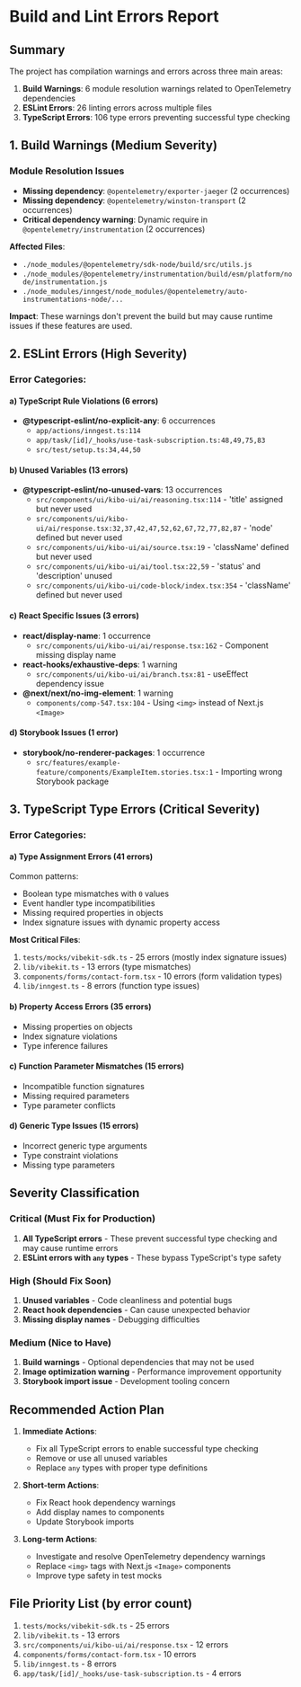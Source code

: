 # Build and Lint Errors Report

## Summary

The project has compilation warnings and errors across three main areas:
1. **Build Warnings**: 6 module resolution warnings related to OpenTelemetry dependencies
2. **ESLint Errors**: 26 linting errors across multiple files
3. **TypeScript Errors**: 106 type errors preventing successful type checking

## 1. Build Warnings (Medium Severity)

### Module Resolution Issues
- **Missing dependency**: `@opentelemetry/exporter-jaeger` (2 occurrences)
- **Missing dependency**: `@opentelemetry/winston-transport` (2 occurrences)
- **Critical dependency warning**: Dynamic require in `@opentelemetry/instrumentation` (2 occurrences)

**Affected Files**:
- `./node_modules/@opentelemetry/sdk-node/build/src/utils.js`
- `./node_modules/@opentelemetry/instrumentation/build/esm/platform/node/instrumentation.js`
- `./node_modules/inngest/node_modules/@opentelemetry/auto-instrumentations-node/...`

**Impact**: These warnings don't prevent the build but may cause runtime issues if these features are used.

## 2. ESLint Errors (High Severity)

### Error Categories:

#### a) TypeScript Rule Violations (6 errors)
- **@typescript-eslint/no-explicit-any**: 6 occurrences
  - `app/actions/inngest.ts:114`
  - `app/task/[id]/_hooks/use-task-subscription.ts:48,49,75,83`
  - `src/test/setup.ts:34,44,50`

#### b) Unused Variables (13 errors)
- **@typescript-eslint/no-unused-vars**: 13 occurrences
  - `src/components/ui/kibo-ui/ai/reasoning.tsx:114` - 'title' assigned but never used
  - `src/components/ui/kibo-ui/ai/response.tsx:32,37,42,47,52,62,67,72,77,82,87` - 'node' defined but never used
  - `src/components/ui/kibo-ui/ai/source.tsx:19` - 'className' defined but never used
  - `src/components/ui/kibo-ui/ai/tool.tsx:22,59` - 'status' and 'description' unused
  - `src/components/ui/kibo-ui/code-block/index.tsx:354` - 'className' defined but never used

#### c) React Specific Issues (3 errors)
- **react/display-name**: 1 occurrence
  - `src/components/ui/kibo-ui/ai/response.tsx:162` - Component missing display name
- **react-hooks/exhaustive-deps**: 1 warning
  - `src/components/ui/kibo-ui/ai/branch.tsx:81` - useEffect dependency issue
- **@next/next/no-img-element**: 1 warning
  - `components/comp-547.tsx:104` - Using `<img>` instead of Next.js `<Image>`

#### d) Storybook Issues (1 error)
- **storybook/no-renderer-packages**: 1 occurrence
  - `src/features/example-feature/components/ExampleItem.stories.tsx:1` - Importing wrong Storybook package

## 3. TypeScript Type Errors (Critical Severity)

### Error Categories:

#### a) Type Assignment Errors (41 errors)
Common patterns:
- Boolean type mismatches with `0` values
- Event handler type incompatibilities
- Missing required properties in objects
- Index signature issues with dynamic property access

**Most Critical Files**:
1. `tests/mocks/vibekit-sdk.ts` - 25 errors (mostly index signature issues)
2. `lib/vibekit.ts` - 13 errors (type mismatches)
3. `components/forms/contact-form.tsx` - 10 errors (form validation types)
4. `lib/inngest.ts` - 8 errors (function type issues)

#### b) Property Access Errors (35 errors)
- Missing properties on objects
- Index signature violations
- Type inference failures

#### c) Function Parameter Mismatches (15 errors)
- Incompatible function signatures
- Missing required parameters
- Type parameter conflicts

#### d) Generic Type Issues (15 errors)
- Incorrect generic type arguments
- Type constraint violations
- Missing type parameters

## Severity Classification

### Critical (Must Fix for Production)
1. **All TypeScript errors** - These prevent successful type checking and may cause runtime errors
2. **ESLint errors with `any` types** - These bypass TypeScript's type safety

### High (Should Fix Soon)
1. **Unused variables** - Code cleanliness and potential bugs
2. **React hook dependencies** - Can cause unexpected behavior
3. **Missing display names** - Debugging difficulties

### Medium (Nice to Have)
1. **Build warnings** - Optional dependencies that may not be used
2. **Image optimization warning** - Performance improvement opportunity
3. **Storybook import issue** - Development tooling concern

## Recommended Action Plan

1. **Immediate Actions**:
   - Fix all TypeScript errors to enable successful type checking
   - Remove or use all unused variables
   - Replace `any` types with proper type definitions

2. **Short-term Actions**:
   - Fix React hook dependency warnings
   - Add display names to components
   - Update Storybook imports

3. **Long-term Actions**:
   - Investigate and resolve OpenTelemetry dependency warnings
   - Replace `<img>` tags with Next.js `<Image>` components
   - Improve type safety in test mocks

## File Priority List (by error count)

1. `tests/mocks/vibekit-sdk.ts` - 25 errors
2. `lib/vibekit.ts` - 13 errors
3. `src/components/ui/kibo-ui/ai/response.tsx` - 12 errors
4. `components/forms/contact-form.tsx` - 10 errors
5. `lib/inngest.ts` - 8 errors
6. `app/task/[id]/_hooks/use-task-subscription.ts` - 4 errors